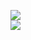 [![](https://img.shields.io/badge/Made%20With-Github%20Spray-lightgrey.svg?style=for-the-badge&logo=github)](https://github.com/Annihil/github-spray#17946)  
[![](https://i.imgur.com/2DrTn0Z.gif)](https://github.com/Annihil/github-spray)